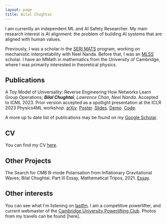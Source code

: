```yaml
---
layout: page
title: Bilal Chughtai
---
```


I am currently an independent ML and AI Safety Researcher. My main research interest is AI alignment: the problem of building AI systems that are aligned with human values. 

Previously, I was a scholar in the [SERI MATS](https://www.serimats.org/alumni) program, working on mechanistic interpretability with Neel Nanda. Before that, I was an [MLSS](https://www.alignmentforum.org/posts/CphfDP4ynz3QQ4AKY/introducing-the-ml-safety-scholars-program) scholar. I have an MMath in mathematics from the University of Cambridge, where I was primarily interested in theoretical physics.

## Publications

A Toy Model of Universality: Reverse Engineering How Networks Learn Group Operations; ***Bilal Chughtai**, Lawrence Chan, Neel Nanda*. Accepted to ICML 2023. Prior version accepted as a spotlight presentation at the ICLR 2023 Physics4ML workshop. [arXiv](https://arxiv.org/abs/2302.03025). [Poster](/assets/rep_theory_paper/Poster.pdf). [Slides](/assets/rep_theory_paper/ICLR%20Physics4ML%20Presentation%20v2.pdf). [Demo](https://colab.research.google.com/github/bilal-chughtai/rep-theory-mech-interp/blob/master/rep_theory/paper/demo.ipynb). [Code](https://github.com/bilal-chughtai/mechanistic-interpretability).

A more up to date list of publications may be found on my [Google Scholar](https://scholar.google.com/citations?user=i-L98bwAAAAJ&hl=en).

## CV

You can find my CV [here](/assets/other_files/cv_bilal.pdf).

## Other Projects

The Search for CMB B-mode Polarisation from Inflationary Gravitational Waves; Bilal Chughtai. Part III Essay, Mathematical Tripos, 2021. [Essay](/assets/other_files/PartIIIEssay.pdf). 




## Other interests

You can see what I'm listening on [lastfm](https://www.last.fm/user/bilalchughtai). I am a competitive powerlifter, and current webmaster of the [Cambridge University Powerlifting Club](https://cuplc.co.uk/). Photos from my travels can be found [here].



